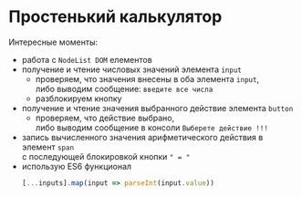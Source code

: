 # Простенький калькулятор

Интересные моменты:    
- работа с `NodeList DOM` елементов
- получение и чтение числовых значений элемента `input` 
  * проверяем, что значения внесены в оба элемента `input`,  
    либо выводим сообщение: `введите все числа` 
  * разблокируем кнопку  
- получение и чтение значения выбранного действие элемента `button` 
  * проверяем, что действие выбрано,  
    либо выводим сообщение в консоли `Выберете действие !!!` 
- запись вычисленного значения арифметического действия в элемент `span`  
  с последующей блокировкой кнопки `" = "`
- использую ES6 функционал  
  ```javascript
  [...inputs].map(input => parseInt(input.value))
  ```


